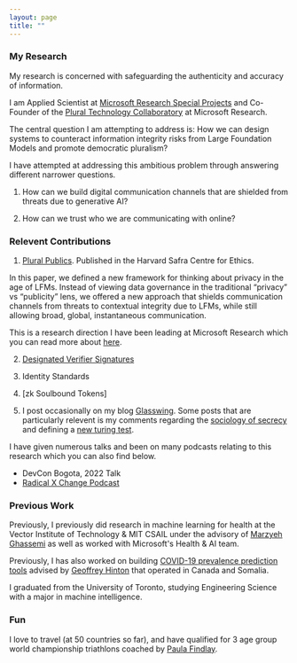 ```yaml
---
layout: page
title: ""
---
```


### My Research 

My research is concerned with safeguarding the authenticity and accuracy of information. 

I am Applied Scientist at [Microsoft Research Special Projects](https://www.microsoft.com/en-us/research/group/microsoft-research-special-projects/) and Co-Founder of the [Plural Technology Collaboratory](https://www.microsoft.com/en-us/research/group/plural-technology-collaboratory/) at Microsoft Research. 

The central question I am attempting to address is: How we can design systems to counteract information integrity risks from Large Foundation Models and promote democratic pluralism? 

I have attempted at addressing this ambitious problem through answering different narrower questions. 

1. How can we build digital communication channels that are shielded from threats due to generative AI?

2. How can we trust who we are communicating with online? 

### Relevent Contributions

1. [Plural Publics](https://gettingplurality.org/2023/03/18/plural-publics/). Published in the Harvard Safra Centre for Ethics. 

In this paper, we defined a new framework for thinking about privacy in the age of LFMs. Instead of viewing data governance in the traditional “privacy” vs “publicity” lens, we offered a new approach that shields communication channels from threats to contextual integrity due to LFMs, while still allowing broad, global, instantaneous communication.

This is a research direction I have been leading at Microsoft Research which you can read more about [here](https://www.microsoft.com/en-us/research/group/plural-technology-collaboratory/articles/plural-publics/). 

2. [Designated Verifier Signatures](https://ethresear.ch/t/designated-verifier-signatures/15100)

3. Identity Standards

4. [zk Soulbound Tokens]

5. I post occasionally on my blog [Glasswing](https://shreyjaineth.substack.com/). Some posts that are particularly relevent is my comments regarding the [sociology of secrecy](https://shreyjaineth.substack.com/p/sociology-of-secrecy-and-secret-societies) and defining a [new turing test](https://shreyjaineth.substack.com/p/we-need-a-new-turing-test). 

I have given numerous talks and been on many podcasts relating to this research which you can also find below. 

- DevCon Bogota, 2022 Talk 
- [Radical X Change Podcast](https://radicalxchange-s.simplecast.com/episodes/shrey-jain-applied-scientist-at-microsoft-research-special-projects)

### Previous Work 

Previously, I previously did research in machine learning for health at the Vector Institute of Technology & MIT CSAIL under the advisory of [Marzyeh Ghassemi](https://healthyml.org/people/) as well as worked with Microsoft's Health & AI team. 

Previously, I has also worked on building [COVID-19 prevalence prediction tools](https://flatten.ca) advised by [Geoffrey Hinton](https://www.cs.toronto.edu/~hinton/) that operated in Canada and Somalia. 

I graduated from the University of Toronto, studying Engineering Science with a major in machine intelligence. 

### Fun 

I love to travel (at 50 countries so far), and have qualified for 3 age group world championship triathlons coached by [Paula Findlay](https://www.instagram.com/paula_findlay/?hl=en).